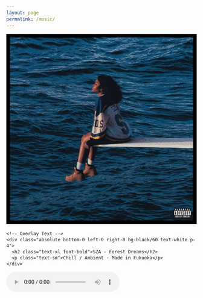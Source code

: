 ```yaml
---
layout: page
permalink: /music/
---
```


<section class="px-4 py-8 max-w-xl mx-auto space-y-6">

  <!-- Song Card -->
  <div class="group relative overflow-hidden rounded-xl shadow-lg">
    <!-- Image Cover -->
    <img 
      src="/images/sza.jpg" 
      alt="SZA Track Cover" 
      class="w-full h-auto object-cover transition-transform duration-300 group-hover:scale-105 rounded-xl"
      loading="lazy"
    />

    <!-- Overlay Text -->
    <div class="absolute bottom-0 left-0 right-0 bg-black/60 text-white p-4">
      <h2 class="text-xl font-bold">SZA - Forest Dreams</h2>
      <p class="text-sm">Chill / Ambient · Made in Fukuoka</p>
    </div>
  </div>

  <!-- Audio Player -->
  <audio controls class="w-full rounded-md mt-2">
    <source src="/music/sza.mp3" type="audio/mpeg" />
    Your browser does not support the audio element.
  </audio>

</section>
